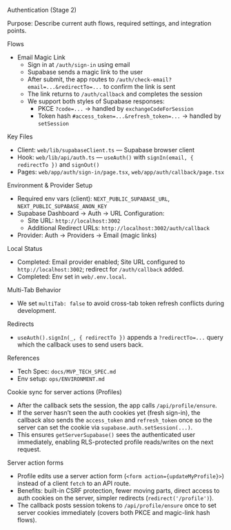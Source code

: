 Authentication (Stage 2)

Purpose: Describe current auth flows, required settings, and integration points.

Flows
- Email Magic Link
  - Sign in at `/auth/sign-in` using email
  - Supabase sends a magic link to the user
  - After submit, the app routes to `/auth/check-email?email=...&redirectTo=...` to confirm the link is sent
  - The link returns to `/auth/callback` and completes the session
  - We support both styles of Supabase responses:
    - PKCE `?code=...` → handled by `exchangeCodeForSession`
    - Token hash `#access_token=...&refresh_token=...` → handled by `setSession`

Key Files
- Client: `web/lib/supabaseClient.ts` — Supabase browser client
- Hook: `web/lib/api/auth.ts` — `useAuth()` with `signIn(email, { redirectTo })` and `signOut()`
- Pages: `web/app/auth/sign-in/page.tsx`, `web/app/auth/callback/page.tsx`

Environment & Provider Setup
- Required env vars (client): `NEXT_PUBLIC_SUPABASE_URL`, `NEXT_PUBLIC_SUPABASE_ANON_KEY`
- Supabase Dashboard → Auth → URL Configuration:
  - Site URL: `http://localhost:3002`
  - Additional Redirect URLs: `http://localhost:3002/auth/callback`
- Provider: Auth → Providers → Email (magic links)

Local Status
- Completed: Email provider enabled; Site URL configured to `http://localhost:3002`; redirect for `/auth/callback` added.
- Completed: Env set in `web/.env.local`.

Multi-Tab Behavior
- We set `multiTab: false` to avoid cross-tab token refresh conflicts during development.

Redirects
- `useAuth().signIn(_, { redirectTo })` appends a `?redirectTo=...` query which the callback uses to send users back.

References
- Tech Spec: `docs/MVP_TECH_SPEC.md`
- Env setup: `ops/ENVIRONMENT.md`

Cookie sync for server actions (Profiles)
- After the callback sets the session, the app calls `/api/profile/ensure`.
- If the server hasn’t seen the auth cookies yet (fresh sign-in), the callback also sends the `access_token` and `refresh_token` once so the server can set the cookie via `supabase.auth.setSession(...)`.
- This ensures `getServerSupabase()` sees the authenticated user immediately, enabling RLS-protected profile reads/writes on the next request.

Server action forms
- Profile edits use a server action form (`<form action={updateMyProfile}>`) instead of a client `fetch` to an API route.
- Benefits: built-in CSRF protection, fewer moving parts, direct access to auth cookies on the server, simpler redirects (`redirect('/profile')`).
- The callback posts session tokens to `/api/profile/ensure` once to set server cookies immediately (covers both PKCE and magic-link hash flows).

